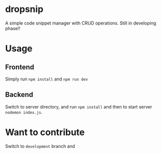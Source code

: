 # dropsnip
A simple code snippet manager with CRUD operations. Still in developing phase!!

# Usage

## Frontend 
Simply run 
`npm install` and `npm run dev`

## Backend
Switch to server directory, and run `npm install` and then to start server `nodemon index.js`.

# Want to contribute
Switch to `development` branch and 
